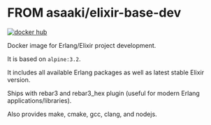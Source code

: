 # FROM asaaki/elixir-base-dev

[![docker hub](https://img.shields.io/badge/docker-image-blue.svg?style=flat-square)](https://registry.hub.docker.com/u/asaaki/elixir-base-dev/)

Docker image for Erlang/Elixir project development.

It is based on `alpine:3.2`.

It includes all available Erlang packages as well as latest stable Elixir version.

Ships with rebar3 and rebar3_hex plugin (useful for modern Erlang applications/libraries).

Also provides make, cmake, gcc, clang, and nodejs.
